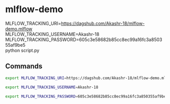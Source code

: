 # mlflow-demo

MLFLOW_TRACKING_URI=https://dagshub.com/Akashr-18/mlflow-demo.mlflow \
MLFLOW_TRACKING_USERNAME=Akashr-18 \
MLFLOW_TRACKING_PASSWORD=605c3e58682b85cc8ec99a16fc3a850355af9be5 \
python script.py

## Commands

```bash 
export MLFLOW_TRACKING_URI=https://dagshub.com/Akashr-18/mlflow-demo.mlflow
```

```bash 
export MLFLOW_TRACKING_USERNAME=Akashr-18 
```

```bash 
export MLFLOW_TRACKING_PASSWORD=605c3e58682b85cc8ec99a16fc3a850355af9be5
```
